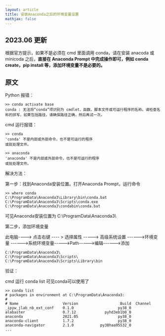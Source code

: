 ```yaml
---
layout: article
title: 安装Anaconda之后的环境变量设置
mathjax: false
---
```


## 2023.06 更新

根据官方提示，如果不是必须在 cmd 里面调用 conda，请在安装 anacoda 或 minicoda 之后，**直接在 Anaconda Prompt 中完成操作即可，例如 conda create，pip install 等，添加环境变量不是必要的。**

## 原文
Python 报错：

```
>> conda activate base
conda : 无法将“conda”项识别为 cmdlet、函数、脚本文件或可运行程序的名称。请检查名称的拼写，如果包括路径，请确保路径正确，然后再试一次。
```

cmd 运行报错：
```
>> conda
'conda' 不是内部或外部命令，也不是可运行的程序
或批处理文件。

>> anaconda 
'anaconda' 不是内部或外部命令，也不是可运行的程序
或批处理文件。
```

解决方法：

第一步：找到Anaconda安装位置。打开Anaconda Prompt，运行命令

```
>> where conda
C:\ProgramData\Anaconda3\Library\bin\conda.bat
C:\ProgramData\Anaconda3\Scripts\conda.exe
C:\ProgramData\Anaconda3\condabin\conda.bat
```

可见Anaconda安装位置为 C:\ProgramData\Anaconda3\

第二步，添加环境变量

此电脑----> 点击右键 ---- > 选择属性 -----> 高级系统设置 ------>环境变量 ------>系统环境变量----->Path----->编辑------>添加

```
C:\ProgramData\Anaconda3\
C:\ProgramData\Anaconda3\Scripts\
C:\ProgramData\Anaconda3\Scripts\Library\bin
```

验证：

cmd 运行 conda list 可见conda可以使用了

```
>> conda list
# packages in environment at C:\ProgramData\Anaconda3:
#
# Name                    Version                   Build  Channel
_ipyw_jlab_nb_ext_conf    0.1.0                    py38_0
alabaster                 0.7.12             pyhd3eb1b0_0
anaconda                  2021.05                  py38_0
anaconda-client           1.7.2                    py38_0
anaconda-navigator        2.1.0            py38haa95532_0
...
```
